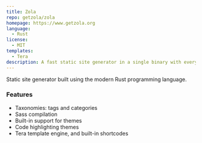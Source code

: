 ```yaml
---
title: Zola
repo: getzola/zola
homepage: https://www.getzola.org
language:
  - Rust
license:
  - MIT
templates:
  - Tera
description: A fast static site generator in a single binary with everything built-in.
---
```


Static site generator built using the modern Rust programming language.

### Features

* Taxonomies: tags and categories
* Sass compilation
* Built-in support for themes
* Code highlighting themes
* Tera template engine, and built-in shortcodes

